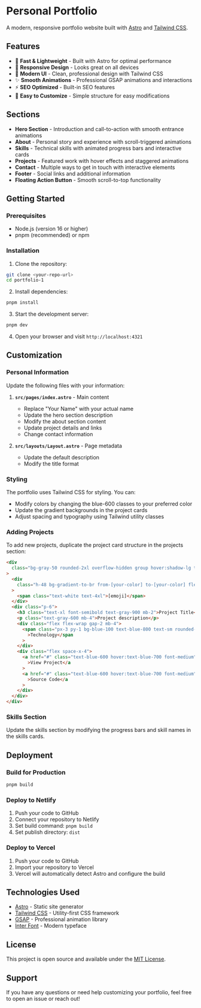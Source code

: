 # Personal Portfolio

A modern, responsive portfolio website built with [Astro](https://astro.build) and [Tailwind CSS](https://tailwindcss.com).

## Features

- 🚀 **Fast & Lightweight** - Built with Astro for optimal performance
- 📱 **Responsive Design** - Looks great on all devices
- 🎨 **Modern UI** - Clean, professional design with Tailwind CSS
- ✨ **Smooth Animations** - Professional GSAP animations and interactions
- ⚡ **SEO Optimized** - Built-in SEO features
- 🔧 **Easy to Customize** - Simple structure for easy modifications

## Sections

- **Hero Section** - Introduction and call-to-action with smooth entrance animations
- **About** - Personal story and experience with scroll-triggered animations
- **Skills** - Technical skills with animated progress bars and interactive cards
- **Projects** - Featured work with hover effects and staggered animations
- **Contact** - Multiple ways to get in touch with interactive elements
- **Footer** - Social links and additional information
- **Floating Action Button** - Smooth scroll-to-top functionality

## Getting Started

### Prerequisites

- Node.js (version 16 or higher)
- pnpm (recommended) or npm

### Installation

1. Clone the repository:

```bash
git clone <your-repo-url>
cd portfolio-1
```

2. Install dependencies:

```bash
pnpm install
```

3. Start the development server:

```bash
pnpm dev
```

4. Open your browser and visit `http://localhost:4321`

## Customization

### Personal Information

Update the following files with your information:

1. **`src/pages/index.astro`** - Main content

   - Replace "Your Name" with your actual name
   - Update the hero section description
   - Modify the about section content
   - Update project details and links
   - Change contact information

2. **`src/layouts/Layout.astro`** - Page metadata
   - Update the default description
   - Modify the title format

### Styling

The portfolio uses Tailwind CSS for styling. You can:

- Modify colors by changing the blue-600 classes to your preferred color
- Update the gradient backgrounds in the project cards
- Adjust spacing and typography using Tailwind utility classes

### Adding Projects

To add new projects, duplicate the project card structure in the projects section:

```html
<div
  class="bg-gray-50 rounded-2xl overflow-hidden group hover:shadow-lg transition-shadow"
>
  <div
    class="h-48 bg-gradient-to-br from-[your-color] to-[your-color] flex items-center justify-center"
  >
    <span class="text-white text-4xl">[emoji]</span>
  </div>
  <div class="p-6">
    <h3 class="text-xl font-semibold text-gray-900 mb-2">Project Title</h3>
    <p class="text-gray-600 mb-4">Project description</p>
    <div class="flex flex-wrap gap-2 mb-4">
      <span class="px-3 py-1 bg-blue-100 text-blue-800 text-sm rounded-full"
        >Technology</span
      >
    </div>
    <div class="flex space-x-4">
      <a href="#" class="text-blue-600 hover:text-blue-700 font-medium"
        >View Project</a
      >
      <a href="#" class="text-blue-600 hover:text-blue-700 font-medium"
        >Source Code</a
      >
    </div>
  </div>
</div>
```

### Skills Section

Update the skills section by modifying the progress bars and skill names in the skills cards.

## Deployment

### Build for Production

```bash
pnpm build
```

### Deploy to Netlify

1. Push your code to GitHub
2. Connect your repository to Netlify
3. Set build command: `pnpm build`
4. Set publish directory: `dist`

### Deploy to Vercel

1. Push your code to GitHub
2. Import your repository to Vercel
3. Vercel will automatically detect Astro and configure the build

## Technologies Used

- [Astro](https://astro.build) - Static site generator
- [Tailwind CSS](https://tailwindcss.com) - Utility-first CSS framework
- [GSAP](https://greensock.com/gsap/) - Professional animation library
- [Inter Font](https://rsms.me/inter/) - Modern typeface

## License

This project is open source and available under the [MIT License](LICENSE).

## Support

If you have any questions or need help customizing your portfolio, feel free to open an issue or reach out!
